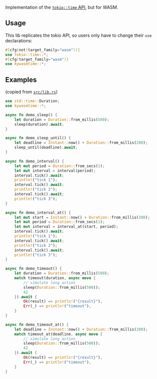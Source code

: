 Implementation of the [`tokio::time` API][tokio-time], but for WASM.

[tokio-time]: https://docs.rs/tokio/latest/tokio/time/index.html

## Usage

This lib replicates the tokio API, so users only have to change their `use`
declarations:

```rust
#[cfg(not(target_family="wasm"))]
use tokio::time::*;
#[cfg(target_family="wasm")]
use kywasmtime::*;
```


## Examples

(copied from [`src/lib.rs`](src/lib.rs))

```rust
use std::time::Duration;
use kywasmtime::*;

async fn demo_sleep() {
    let duration = Duration::from_millis(500);
    sleep(duration).await;
}

async fn demo_sleep_until() {
    let deadline = Instant::now() + Duration::from_millis(200);
    sleep_until(deadline).await;
}

async fn demo_interval() {
    let mut period = Duration::from_secs(1);
    let mut interval = interval(period);
    interval.tick().await;
    println!("tick 1");
    interval.tick().await;
    println!("tick 2");
    interval.tick().await;
    println!("tick 3");
}

async fn demo_interval_at() {
    let mut start = Instant::now() + Duration::from_millis(200);
    let mut period = Duration::from_secs(1);
    let mut interval = interval_at(start, period);
    interval.tick().await;
    println!("tick 1");
    interval.tick().await;
    println!("tick 2");
    interval.tick().await;
    println!("tick 3");
}

async fn demo_timeout() {
    let duration = Duration::from_millis(500);
    match timeout(duration, async move {
        // simulate long action
        sleep(Duration::from_millis(500));
        42
    }).await {
        Ok(result) => println!("{result}"),
        Err(_) => println!("timeout"),
    }
}

async fn demo_timeout_at() {
    let deadline = Instant::now() + Duration::from_millis(200);
    match timeout_at(deadline, async move {
        // simulate long action
        sleep(Duration::from_millis(500));
        42
    }).await {
        Ok(result) => println!("{result}"),
        Err(_) => println!("timeout"),
    }
}
```
